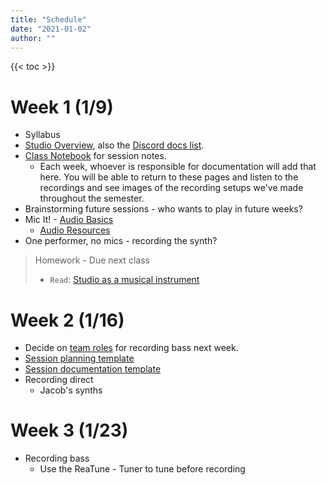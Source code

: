 ```yaml
---
title: "Schedule"
date: "2021-01-02"
author: ""
---
```


{{< toc >}}

# Week 1 (1/9)

- Syllabus
- [Studio Overview](https://sites.google.com/view/charmstudios/studio-documentation?authuser=0), also the [Discord docs list](https://discord.com/channels/533402782385045524/533404837443010579).
- [Class Notebook](https://dakotastateuniversity-my.sharepoint.com/:o:/g/personal/tate_carson_dsu_edu/EpqToghGiLlHs8uPcTDLZNUBcDtK9PetAHIuySaK7zgoDg) for session notes.
  - Each week, whoever is responsible for documentation will add that here. You will be able to return to these pages and listen to the recordings and see images of the recording setups we've made throughout the semester.
- Brainstorming future sessions - who wants to play in future weeks?
- Mic It! - [Audio Basics](../lectures/week-1/)
  - [Audio Resources](https://routledgetextbooks.com/textbooks/9780367470364/audio_files.php)
- One performer, no mics - recording the synth?

<!-- TODO: assign this reading in d2l -->

> Homework - Due next class
>
> - `Read`: [Studio as a musical instrument](https://www.ableton.com/en/blog/studio-as-an-instrument-part-1/?mtm_campaign=related-recommendation&mtm_source=blog&mtm_medium=related)

# Week 2 (1/16)

- Decide on [team roles](https://dakotastateuniversity-my.sharepoint.com/:o:/r/personal/tate_carson_dsu_edu/Documents/Class%20Notebooks/DAD%20350%20-%20Recording%20Sessions?d=w08a2939a884647b9b3cb8f7130cb64d5&csf=1&web=1&e=QXnSyu) for recording bass next week.
- [Session planning template](https://dakotastateuniversity-my.sharepoint.com/:o:/r/personal/tate_carson_dsu_edu/Documents/Class%20Notebooks/DAD%20350%20-%20Recording%20Sessions?d=w08a2939a884647b9b3cb8f7130cb64d5&csf=1&web=1&e=QXnSyu)
- [Session documentation template](https://cambridge-mt.com/rs2/lmp/acoustic-piano-01/)
- Recording direct
  - Jacob's synths

# Week 3 (1/23)

- Recording bass
  - Use the ReaTune - Tuner to tune before recording

<!--
- [Guessing a Mic Position](../posts/week-2)
- Mic It! - "Good Sound"
- Mic It! - About Microphones Part 1
- one performer, one mic
- talk about [Project 1](../projects/#project-1)
- Mic It! - EQ Basics
- Mic It! - The Effect of Microphone Position
- talk about previous recordings
- Preamps?

> Read and respond: [Microphone - Reading Assignment](x-devonthink-item://1D4EDC59-F078-4B18-A043-93F7E327900E)
> Quiz 1 - Microphones
> Read: [Studio as a musical instrument 3](https://www.ableton.com/en/blog/studio-as-an-instrument-part-3/?mtm_campaign=related-recommendation&mtm_source=blog&mtm_medium=related) -->

<!--
# Week 4 (1/30)

- voice
- Mic It! - Recording Vocals

# Week 5 (2/6)

- Male Voice
- Project 1 due

# Week 6 (2/13)

- multiple mics, one performer
- Mic It! - Stereo Imaging

# Week 7 (2/20)

- Mic It! - Stereo Microphone Arrays
- multiple mics, one performer
- Introduce [Session Plan](x-devonthink-item://AEF29D46-6D95-4FC2-B79B-6E83882F4CA1). Starting in week 9, we'll have groups of musicians come in to record. You'll work in groups to run the session: producer, studio tech, and engineer. You'll create and execute the plan for your scheduled week as a group.
- Read [Studio Tips and Tricks](x-devonthink-item://303C627A-943E-4B30-8DCD-95E9D2AD4838) as preparation for your session. Be ready to answer some questions from [recording-plan-discussion](x-devonthink-item://19080DDB-F977-49C4-90A2-5E27D1332CE1) next week.

# Week 8 (2/27)

- Mic It! - Drum Miking
- Intro [Project 2](../projects/#project-2) - Due on X
- multiple mics, one performer
- Create a practice session plan
- Introduce session documentation for more complex session:
  - https://ocw.mit.edu/courses/21m-380-music-and-technology-recording-techniques-and-audio-production-fall-2016/resources/mit21m_380f16_assn_sr2/
  - Pick teams and positions for the next few weeks


# Week 9 (3/6)

- multiple mics, multiple performers
- These sessions will require more detailed planning and documentation

# Week 10 (3/13)

- Spring Break - No Classes

# Week 11 (3/20)

- Project 2 due
- multiple mics, multiple performers

# Week 12 (3/27)

- multiple mics, multiple performers

# Week 13 (4/3)

- multiple mics, multiple performers

# Week 14 (4/10)

- multiple mics, multiple performers

# Week 15 (4/17)

- multiple mics, multiple performers

# Week 16 (4/24)

> Exam - Regularly scheduled class time Thursday, May 4th, 5 - 7:30 pm
> Exam will require a recording and detailed session plan + session documentation
 -->
